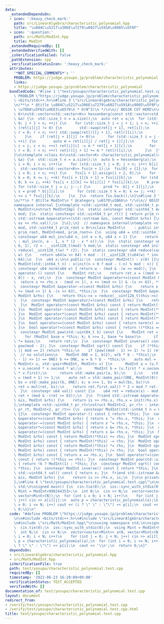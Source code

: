```yaml
---
data:
  _extendedDependsOn:
  - icon: ':heavy_check_mark:'
    path: src/LinearAlgebra/characteristic_polynomial.hpp
    title: "\u884C\u5217\u306E\u7279\u6027\u591A\u9805\u5F0F"
  - icon: ':question:'
    path: src/Math/ModInt.hpp
    title: ModInt
  _extendedRequiredBy: []
  _extendedVerifiedWith: []
  _isVerificationFailed: false
  _pathExtension: cpp
  _verificationStatusIcon: ':heavy_check_mark:'
  attributes:
    '*NOT_SPECIAL_COMMENTS*': ''
    PROBLEM: https://judge.yosupo.jp/problem/characteristic_polynomial
    links:
    - https://judge.yosupo.jp/problem/characteristic_polynomial
  bundledCode: "#line 1 \"test/yosupo/characteristic_polynomial.test.cpp\"\n#define\
    \ PROBLEM \"https://judge.yosupo.jp/problem/characteristic_polynomial\"\n\n#include\
    \ <bits/stdc++.h>\n#line 3 \"src/LinearAlgebra/characteristic_polynomial.hpp\"\
    \n/**\n * @title \u884C\u5217\u306E\u7279\u6027\u591A\u9805\u5F0F\n * @category\
    \ \u7DDA\u5F62\u4EE3\u6570\n * O(N^3)\n */\n\n// BEGIN CUT HERE\n\ntemplate <class\
    \ K>\nstd::vector<std::vector<K>> hessenberg(const std::vector<std::vector<K>>\
    \ &a) {\n  std::size_t n = a.size();\n  auto ret = a;\n  for (std::size_t j =\
    \ 0; j + 2 < n; ++j) {\n    for (std::size_t i = j + 1; i < n; ++i)\n      if\
    \ (ret[i][j] != 0) {\n        std::swap(ret[j + 1], ret[i]);\n        for (std::size_t\
    \ r = 0; r < n; ++r) std::swap(ret[r][j + 1], ret[r][i]);\n        break;\n  \
    \    }\n    if (ret[j + 1][j] != 0)\n      for (std::size_t i = j + 2; i < n;\
    \ ++i) {\n        auto m = ret[i][j] / ret[j + 1][j];\n        for (std::size_t\
    \ c = j; c < n; ++c) ret[i][c] -= m * ret[j + 1][c];\n        for (std::size_t\
    \ r = 0; r < n; ++r) ret[r][j + 1] += m * ret[r][i];\n      }\n  }\n  return ret;\n\
    }\n\ntemplate <class K>\nstd::vector<K> characteristic_polynomial(const std::vector<std::vector<K>>\
    \ &a) {\n  std::size_t n = a.size();\n  auto b = hessenberg(a);\n  for (std::size_t\
    \ i = 0; i < n; i++)\n    for (std::size_t j = 0; j < n; j++) b[i][j] = -b[i][j];\n\
    \  std::vector<std::vector<K>> fss(n + 1);\n  fss[0] = {1};\n  for (std::size_t\
    \ i = 0; i < n; ++i) {\n    fss[i + 1].assign(i + 2, 0);\n    for (std::size_t\
    \ k = 0; k <= i; ++k) fss[i + 1][k + 1] = fss[i][k];\n    for (std::size_t k =\
    \ 0; k <= i; ++k) fss[i + 1][k] += b[i][i] * fss[i][k];\n    K prod = 1;\n   \
    \ for (std::size_t j = i; j--;) {\n      prod *= -b[j + 1][j];\n      const K\
    \ s = prod * b[j][i];\n      for (std::size_t k = 0; k <= j; ++k) fss[i + 1][k]\
    \ += s * fss[j][k];\n    }\n  }\n  return fss.back();\n}\n#line 3 \"src/Math/ModInt.hpp\"\
    \n/**\n * @title ModInt\n * @category \u6570\u5B66\n */\n\n// BEGIN CUT HERE\n\
    namespace internal {\ntemplate <std::uint64_t mod, std::uint64_t prim_root, class\
    \ ModInt>\nstruct ModIntImpl {\n  static constexpr std::uint64_t modulo() { return\
    \ mod; }\n  static constexpr std::uint64_t pr_rt() { return prim_root; }\n  friend\
    \ std::ostream &operator<<(std::ostream &os, const ModInt &rhs) {\n    return\
    \ os << rhs.val();\n  }\n};\n}  // namespace internal\ntemplate <std::uint64_t\
    \ mod, std::uint64_t prim_root = 0>\nclass ModInt\n    : public internal::ModIntImpl<mod,\
    \ prim_root, ModInt<mod, prim_root>> {\n  using u64 = std::uint64_t;\n  static\
    \ constexpr u64 mul_inv(u64 n, int e = 6, u64 x = 1) {\n    return e == 0 ? x\
    \ : mul_inv(n, e - 1, x * (2 - x * n));\n  }\n  static constexpr u64 inv = mul_inv(mod,\
    \ 6, 1), r2 = -__uint128_t(mod) % mod;\n  static constexpr u64 init(u64 w) { return\
    \ reduce(__uint128_t(w) * r2); }\n  static constexpr u64 reduce(const __uint128_t\
    \ w) {\n    return u64(w >> 64) + mod - ((__uint128_t(u64(w) * inv) * mod) >>\
    \ 64);\n  }\n  u64 x;\n\n public:\n  constexpr ModInt() : x(0) {}\n  constexpr\
    \ ModInt(std::int64_t n) : x(init(n < 0 ? mod - (-n) % mod : n)) {}\n  static\
    \ constexpr u64 norm(u64 w) { return w - (mod & -(w >= mod)); }\n  constexpr ModInt\
    \ operator-() const {\n    ModInt ret;\n    return ret.x = ((mod << 1) & -(x !=\
    \ 0)) - x, ret;\n  }\n  constexpr ModInt &operator+=(const ModInt &rhs) {\n  \
    \  return x += rhs.x - (mod << 1), x += (mod << 1) & -(x >> 63), *this;\n  }\n\
    \  constexpr ModInt &operator-=(const ModInt &rhs) {\n    return x -= rhs.x, x\
    \ += (mod << 1) & -(x >> 63), *this;\n  }\n  constexpr ModInt &operator*=(const\
    \ ModInt &rhs) {\n    return this->x = reduce(__uint128_t(this->x) * rhs.x), *this;\n\
    \  }\n  constexpr ModInt &operator/=(const ModInt &rhs) {\n    return this->operator*=(rhs.inverse());\n\
    \  }\n  ModInt operator+(const ModInt &rhs) const { return ModInt(*this) += rhs;\
    \ }\n  ModInt operator-(const ModInt &rhs) const { return ModInt(*this) -= rhs;\
    \ }\n  ModInt operator*(const ModInt &rhs) const { return ModInt(*this) *= rhs;\
    \ }\n  ModInt operator/(const ModInt &rhs) const { return ModInt(*this) /= rhs;\
    \ }\n  bool operator==(const ModInt &rhs) const { return norm(x) == norm(rhs.x);\
    \ }\n  bool operator!=(const ModInt &rhs) const { return !(*this == rhs); }\n\
    \  constexpr ModInt pow(std::uint64_t k) const {\n    ModInt ret = ModInt(1);\n\
    \    for (ModInt base = *this; k; k >>= 1, base *= base)\n      if (k & 1) ret\
    \ *= base;\n    return ret;\n  }\n  constexpr ModInt inverse() const { return\
    \ pow(mod - 2); }\n  constexpr ModInt sqrt() const {\n    if (*this == ModInt(0)\
    \ || mod == 2) return *this;\n    if (pow((mod - 1) >> 1) != 1) return ModInt(0);\
    \  // no solutions\n    ModInt ONE = 1, b(2), w(b * b - *this);\n    while (w.pow((mod\
    \ - 1) >> 1) == ONE) b += ONE, w = b * b - *this;\n    auto mul = [&](std::pair<ModInt,\
    \ ModInt> u, std::pair<ModInt, ModInt> v) {\n      ModInt a = (u.first * v.first\
    \ + u.second * v.second * w);\n      ModInt b = (u.first * v.second + u.second\
    \ * v.first);\n      return std::make_pair(a, b);\n    };\n    std::uint64_t e\
    \ = (mod + 1) >> 1;\n    auto ret = std::make_pair(ONE, ModInt(0));\n    for (auto\
    \ bs = std::make_pair(b, ONE); e; e >>= 1, bs = mul(bs, bs))\n      if (e & 1)\
    \ ret = mul(ret, bs);\n    return ret.first.val() * 2 < mod ? ret.first : -ret.first;\n\
    \  }\n  constexpr u64 val() const {\n    u64 ret = reduce(x) - mod;\n    return\
    \ ret + (mod & -(ret >> 63));\n  }\n  friend std::istream &operator>>(std::istream\
    \ &is, ModInt &rhs) {\n    return is >> rhs.x, rhs.x = init(rhs.x), is;\n  }\n\
    };\ntemplate <std::uint64_t pr_rt>\nstruct ModInt<2, pr_rt> : internal::ModIntImpl<2,\
    \ pr_rt, ModInt<2, pr_rt>> {\n  constexpr ModInt(std::int64_t n = 0) : x(n & 1)\
    \ {}\n  constexpr ModInt operator-() const { return *this; }\n  constexpr ModInt\
    \ &operator+=(const ModInt &rhs) { return x ^= rhs.x, *this; }\n  constexpr ModInt\
    \ &operator-=(const ModInt &rhs) { return x ^= rhs.x, *this; }\n  constexpr ModInt\
    \ &operator*=(const ModInt &rhs) { return x &= rhs.x, *this; }\n  constexpr ModInt\
    \ &operator/=(const ModInt &rhs) { return x &= rhs.x, *this; }\n  ModInt operator+(const\
    \ ModInt &rhs) const { return ModInt(*this) += rhs; }\n  ModInt operator-(const\
    \ ModInt &rhs) const { return ModInt(*this) -= rhs; }\n  ModInt operator*(const\
    \ ModInt &rhs) const { return ModInt(*this) *= rhs; }\n  ModInt operator/(const\
    \ ModInt &rhs) const { return ModInt(*this) /= rhs; }\n  bool operator==(const\
    \ ModInt &rhs) const { return x == rhs.x; }\n  bool operator!=(const ModInt &rhs)\
    \ const { return !(*this == rhs); }\n  constexpr ModInt pow(std::uint64_t k) const\
    \ { return !k ? ModInt(1) : *this; }\n  constexpr ModInt sqrt() const { return\
    \ *this; }\n  constexpr ModInt inverse() const { return *this; }\n  constexpr\
    \ std::uint64_t val() const { return x; }\n  friend std::istream &operator>>(std::istream\
    \ &is, ModInt &rhs) {\n    return is >> rhs.x, is;\n  }\n\n private:\n  bool x;\n\
    };\n#line 6 \"test/yosupo/characteristic_polynomial.test.cpp\"\n\nusing namespace\
    \ std;\n\nsigned main() {\n  cin.tie(0);\n  ios::sync_with_stdio(0);\n  using\
    \ Mint = ModInt<998244353>;\n  int N;\n  cin >> N;\n  vector<vector<Mint>> a(N,\
    \ vector<Mint>(N));\n  for (int i = 0; i < N; i++)\n    for (int j = 0; j < N;\
    \ j++) cin >> a[i][j];\n  auto p = characteristic_polynomial(a);\n  for (int i\
    \ = 0; i <= N; i++) cout << (i ? \" \" : \"\") << p[i];\n  cout << '\\n';\n  return\
    \ 0;\n}\n"
  code: "#define PROBLEM \"https://judge.yosupo.jp/problem/characteristic_polynomial\"\
    \n\n#include <bits/stdc++.h>\n#include \"src/LinearAlgebra/characteristic_polynomial.hpp\"\
    \n#include \"src/Math/ModInt.hpp\"\n\nusing namespace std;\n\nsigned main() {\n\
    \  cin.tie(0);\n  ios::sync_with_stdio(0);\n  using Mint = ModInt<998244353>;\n\
    \  int N;\n  cin >> N;\n  vector<vector<Mint>> a(N, vector<Mint>(N));\n  for (int\
    \ i = 0; i < N; i++)\n    for (int j = 0; j < N; j++) cin >> a[i][j];\n  auto\
    \ p = characteristic_polynomial(a);\n  for (int i = 0; i <= N; i++) cout << (i\
    \ ? \" \" : \"\") << p[i];\n  cout << '\\n';\n  return 0;\n}"
  dependsOn:
  - src/LinearAlgebra/characteristic_polynomial.hpp
  - src/Math/ModInt.hpp
  isVerificationFile: true
  path: test/yosupo/characteristic_polynomial.test.cpp
  requiredBy: []
  timestamp: '2022-06-23 16:20:00+09:00'
  verificationStatus: TEST_ACCEPTED
  verifiedWith: []
documentation_of: test/yosupo/characteristic_polynomial.test.cpp
layout: document
redirect_from:
- /verify/test/yosupo/characteristic_polynomial.test.cpp
- /verify/test/yosupo/characteristic_polynomial.test.cpp.html
title: test/yosupo/characteristic_polynomial.test.cpp
---
```

